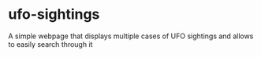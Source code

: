 # ufo-sightings
A simple webpage that displays multiple cases of UFO sightings and allows to easily search through it
